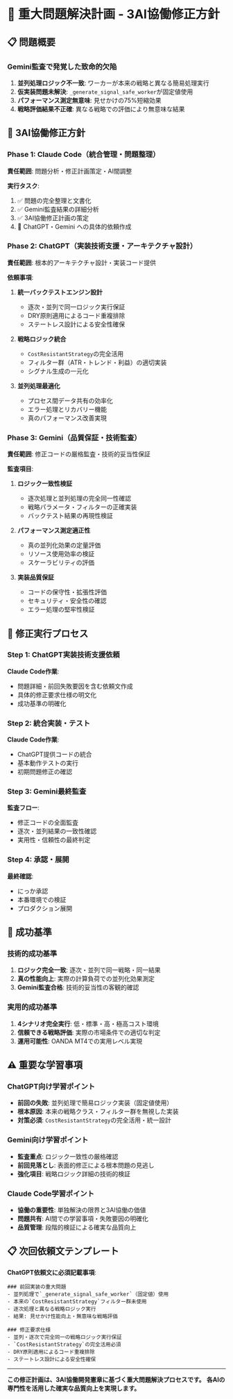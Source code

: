 # 🚨 重大問題解決計画 - 3AI協働修正方針

## 📋 問題概要

### Gemini監査で発覚した致命的欠陥
1. **並列処理ロジック不一致**: ワーカーが本来の戦略と異なる簡易処理実行
2. **仮実装問題未解決**: `_generate_signal_safe_worker`が固定値使用
3. **パフォーマンス測定無意味**: 見せかけの75%短縮効果
4. **戦略評価結果不正確**: 異なる戦略での評価により無意味な結果

## 🎯 3AI協働修正方針

### Phase 1: Claude Code（統合管理・問題整理）
**責任範囲**: 問題分析・修正計画策定・AI間調整

**実行タスク**:
1. ✅ 問題の完全整理と文書化
2. ✅ Gemini監査結果の詳細分析
3. ✅ 3AI協働修正計画の策定
4. 🔄 ChatGPT・Gemini への具体的依頼作成

### Phase 2: ChatGPT（実装技術支援・アーキテクチャ設計）
**責任範囲**: 根本的アーキテクチャ設計・実装コード提供

**依頼事項**:
1. **統一バックテストエンジン設計**
   - 逐次・並列で同一ロジック実行保証
   - DRY原則適用によるコード重複排除
   - ステートレス設計による安全性確保

2. **戦略ロジック統合**
   - `CostResistantStrategy`の完全活用
   - フィルター群（ATR・トレンド・利益）の適切実装
   - シグナル生成の一元化

3. **並列処理最適化**
   - プロセス間データ共有の効率化
   - エラー処理とリカバリー機能
   - 真のパフォーマンス改善実現

### Phase 3: Gemini（品質保証・技術監査）
**責任範囲**: 修正コードの厳格監査・技術的妥当性保証

**監査項目**:
1. **ロジック一致性検証**
   - 逐次処理と並列処理の完全同一性確認
   - 戦略パラメータ・フィルターの正確実装
   - バックテスト結果の再現性検証

2. **パフォーマンス測定適正性**
   - 真の並列化効果の定量評価
   - リソース使用効率の検証
   - スケーラビリティの評価

3. **実装品質保証**
   - コードの保守性・拡張性評価
   - セキュリティ・安全性の確認
   - エラー処理の堅牢性検証

## 🔄 修正実行プロセス

### Step 1: ChatGPT実装技術支援依頼
**Claude Code作業**:
- 問題詳細・前回失敗要因を含む依頼文作成
- 具体的修正要求仕様の明文化
- 成功基準の明確化

### Step 2: 統合実装・テスト
**Claude Code作業**:
- ChatGPT提供コードの統合
- 基本動作テストの実行
- 初期問題修正の確認

### Step 3: Gemini最終監査
**監査フロー**:
- 修正コードの全面監査
- 逐次・並列結果の一致性確認
- 実用性・信頼性の最終判定

### Step 4: 承認・展開
**最終確認**:
- にっか承認
- 本番環境での検証
- プロダクション展開

## 🎯 成功基準

### 技術的成功基準
1. **ロジック完全一致**: 逐次・並列で同一戦略・同一結果
2. **真の性能向上**: 実際の計算負荷での並列化効果測定
3. **Gemini監査合格**: 技術的妥当性の客観的確認

### 実用的成功基準
1. **4シナリオ完全実行**: 低・標準・高・極高コスト環境
2. **信頼できる戦略評価**: 実際の市場条件での適切な判定
3. **運用可能性**: OANDA MT4での実用レベル実現

## ⚠️ 重要な学習事項

### ChatGPT向け学習ポイント
- **前回の失敗**: 並列処理で簡易ロジック実装（固定値使用）
- **根本原因**: 本来の戦略クラス・フィルター群を無視した実装
- **対策必須**: `CostResistantStrategy`の完全活用・統一設計

### Gemini向け学習ポイント
- **監査重点**: ロジック一致性の厳格確認
- **前回見落とし**: 表面的修正による根本問題の見逃し
- **強化項目**: 戦略ロジック詳細の技術的検証

### Claude Code学習ポイント
- **協働の重要性**: 単独解決の限界と3AI協働の価値
- **問題共有**: AI間での学習事項・失敗要因の明確化
- **品質管理**: 段階的検証による確実な品質向上

## 📋 次回依頼文テンプレート

**ChatGPT依頼文に必須記載事項**:
```
### 前回実装の重大問題
- 並列処理で`_generate_signal_safe_worker`（固定値）使用
- 本来の`CostResistantStrategy`フィルター群未使用
- 逐次処理と異なる戦略ロジック実行
- 結果: 見せかけ性能向上・無意味な戦略評価

### 修正要求仕様
- 並列・逐次で完全同一の戦略ロジック実行保証
- `CostResistantStrategy`の完全活用必須
- DRY原則適用によるコード重複排除
- ステートレス設計による安全性確保
```

---

**この修正計画は、3AI協働開発憲章に基づく重大問題解決プロセスです。**
**各AIの専門性を活用した確実な品質向上を実現します。**
